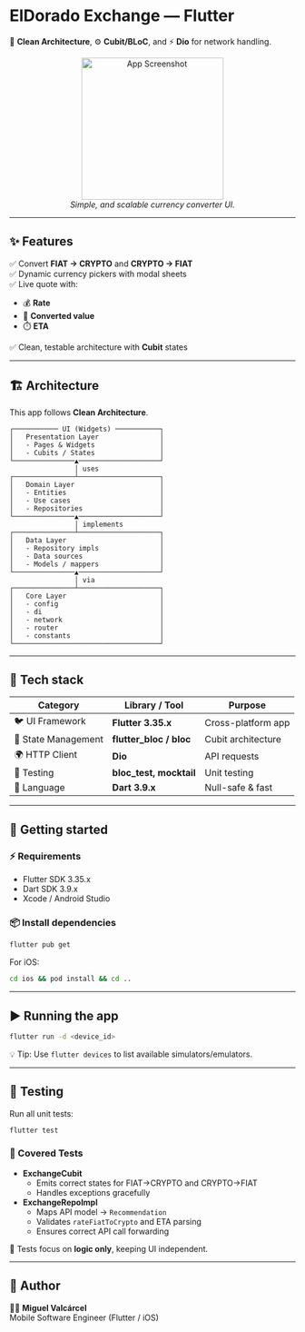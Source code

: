 # ElDorado Exchange — Flutter

🧠 **Clean Architecture**, ⚙️ **Cubit/BLoC**, and ⚡ **Dio** for network handling.

<div align="center">
  <img src="https://github.com/user-attachments/assets/f3b8525f-c9d4-45b7-bae2-6c244c876294" width="250" alt="App Screenshot">
  <br>
  <em>Simple, and scalable currency converter UI.</em>
</div>

---

## ✨ Features

✅ Convert **FIAT → CRYPTO** and **CRYPTO → FIAT**  
✅ Dynamic currency pickers with modal sheets  
✅ Live quote with:
- 💰 **Rate**
- 🎯 **Converted value**
- ⏱️ **ETA**

✅ Clean, testable architecture with **Cubit** states  

---

## 🏗️ Architecture

This app follows **Clean Architecture**.

```
┌─────────── UI (Widgets) ───────────┐
│   Presentation Layer               │
│   - Pages & Widgets                │
│   - Cubits / States                │
└───────────────▲────────────────────┘
                │ uses
┌───────────────┴────────────────────┐
│   Domain Layer                     │
│   - Entities                       │
│   - Use cases                      │
│   - Repositories                   │
└───────────────▲────────────────────┘
                │ implements
┌───────────────┴────────────────────┐
│   Data Layer                       │
│   - Repository impls               │
│   - Data sources                   │
│   - Models / mappers               │
└───────────────▲────────────────────┘
                │ via
┌───────────────┴────────────────────┐
│   Core Layer                       │
│   - config                         │
│   - di                             │
│   - network                        │
│   - router                         │
│   - constants                      │
└────────────────────────────────────┘
```

---

## 🧰 Tech stack

| Category | Library / Tool | Purpose |
|-----------|----------------|----------|
| 🐦 UI Framework | **Flutter 3.35.x** | Cross-platform app |
| 💬 State Management | **flutter_bloc / bloc** | Cubit architecture |
| 🌍 HTTP Client | **Dio** | API requests |
| 🧪 Testing | **bloc_test, mocktail** | Unit testing |
| 🧱 Language | **Dart 3.9.x** | Null-safe & fast |

---

## 🚀 Getting started

### ⚡ Requirements
- Flutter SDK 3.35.x  
- Dart SDK 3.9.x  
- Xcode / Android Studio

### 📦 Install dependencies

```bash
flutter pub get
```

For iOS:
```bash
cd ios && pod install && cd ..
```

---

## ▶️ Running the app

```bash
flutter run -d <device_id>
```

💡 Tip: Use `flutter devices` to list available simulators/emulators.

---

## 🧪 Testing

Run all unit tests:

```bash
flutter test
```

### 🧩 Covered Tests

- **ExchangeCubit**
  - Emits correct states for FIAT→CRYPTO and CRYPTO→FIAT
  - Handles exceptions gracefully  
- **ExchangeRepoImpl**
  - Maps API model → `Recommendation`
  - Validates `rateFiatToCrypto` and ETA parsing
  - Ensures correct API call forwarding

🧠 Tests focus on **logic only**, keeping UI independent.

---

## 🧠 Author

👨‍💻 **Miguel Valcárcel**  
Mobile Software Engineer (Flutter / iOS)  
